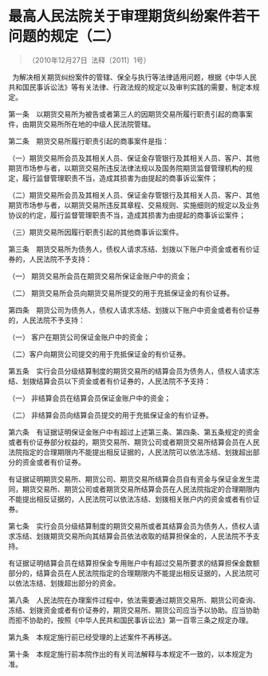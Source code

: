 # 最高人民法院关于审理期货纠纷案件若干问题的规定（二）  

>（2010年12月27日  法释〔2011〕1号）

  为解决相关期货纠纷案件的管辖、保全与执行等法律适用问题，根据《中华人民共和国民事诉讼法》等有关法律、行政法规的规定以及审判实践的需要，制定本规定。 

第一条　以期货交易所为被告或者第三人的因期货交易所履行职责引起的商事案件，由期货交易所所在地的中级人民法院管辖。

第二条　期货交易所履行职责引起的商事案件是指：

（一）期货交易所会员及其相关人员、保证金存管银行及其相关人员、客户、其他期货市场参与者，以期货交易所违反法律法规以及国务院期货监督管理机构的规定，履行监督管理职责不当，造成其损害为由提起的商事诉讼案件；

（二）期货交易所会员及其相关人员、保证金存管银行及其相关人员、客户、其他期货市场参与者，以期货交易所违反其章程、交易规则、实施细则的规定以及业务协议的约定，履行监督管理职责不当，造成其损害为由提起的商事诉讼案件；

（三）期货交易所因履行职责引起的其他商事诉讼案件。

第三条　期货交易所为债务人，债权人请求冻结、划拨以下账户中资金或者有价证券的，人民法院不予支持：

（一） 期货交易所会员在期货交易所保证金账户中的资金；

（二） 期货交易所会员向期货交易所提交的用于充抵保证金的有价证券。

第四条　期货公司为债务人，债权人请求冻结、划拨以下账户中资金或者有价证券的，人民法院不予支持：

（一） 客户在期货公司保证金账户中的资金；

（二）客户向期货公司提交的用于充抵保证金的有价证券。

第五条　实行会员分级结算制度的期货交易所的结算会员为债务人，债权人请求冻结、划拨结算会员以下资金或者有价证券的，人民法院不予支持：

（一） 非结算会员在结算会员保证金账户中的资金；

（二） 非结算会员向结算会员提交的用于充抵保证金的有价证券。

第六条　有证据证明保证金账户中有超过上述第三条、第四条、第五条规定的资金或者有价证券部分权益的，期货交易所、期货公司或者期货交易所结算会员在人民法院指定的合理期限内不能提出相反证据的，人民法院可以依法冻结、划拨超出部分的资金或者有价证券。

有证据证明期货交易所、期货公司、期货交易所结算会员自有资金与保证金发生混同，期货交易所、期货公司或者期货交易所结算会员在人民法院指定的合理期限内不能提出相反证据的，人民法院可以依法冻结、划拨相关账户内的资金或者有价证券。

第七条　实行会员分级结算制度的期货交易所或者其结算会员为债务人，债权人请求冻结、划拨期货交易所向其结算会员依法收取的结算担保金的，人民法院不予支持。

有证据证明结算会员在结算担保金专用账户中有超过交易所要求的结算担保金数额部分的，结算会员在人民法院指定的合理期限内不能提出相反证据的，人民法院可以依法冻结、划拨超出部分的资金。

第八条　人民法院在办理案件过程中，依法需要通过期货交易所、期货公司查询、冻结、划拨资金或者有价证券的，期货交易所、期货公司应当予以协助。应当协助而拒不协助的，按照《中华人民共和国民事诉讼法》第一百零三条之规定办理。

第九条　本规定施行前已经受理的上述案件不再移送。

第十条　本规定施行前本院作出的有关司法解释与本规定不一致的，以本规定为准。
